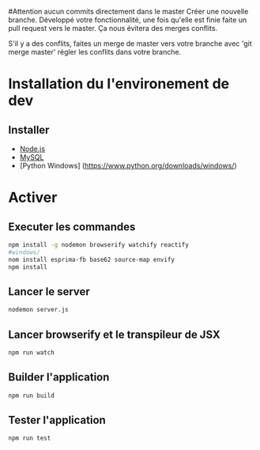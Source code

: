 #Attention aucun commits directement dans le master
Créer une nouvelle branche. Développé votre fonctionnalité, une fois qu'elle est finie faite un pull request vers le master. Ça nous évitera des merges conflits.

S'il y a des conflits, faites un merge de master vers votre branche avec 'git merge master' régler les conflits dans votre branche.

# Installation du l'environement de dev

## Installer
* [Node.js](https://nodejs.org/)
* [MySQL](https://www.mysql.fr/)
* [Python Windows] (https://www.python.org/downloads/windows/)
# Activer

## Executer les commandes

```sh
npm install -g nodemon browserify watchify reactify 
#windows/
nom install esprima-fb base62 source-map envify
npm install
```

## Lancer le server

```sh
nodemon server.js
```

## Lancer browserify et le transpileur de JSX

```sh
npm run watch
```

## Builder l'application

```sh
npm run build
```

## Tester l'application
```sh
npm run test
```
